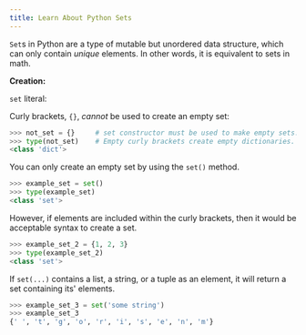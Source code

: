 ```yaml
---
title: Learn About Python Sets
---
```

`Set`s in Python are a type of mutable but unordered data structure, which can only contain *unique* elements. In other words, it is equivalent to sets in math. 

**Creation:**

`set` literal:

Curly brackets, `{}`, *cannot* be used to create an empty set:

```python
>>> not_set = {}     # set constructor must be used to make empty sets.
>>> type(not_set)    # Empty curly brackets create empty dictionaries.
<class 'dict'>
```

You can only create an empty set by using the `set()` method.

```python
>>> example_set = set()
>>> type(example_set)
<class 'set'>
```

However, if elements are included within the curly brackets, then it would be acceptable syntax to create a set.

```python
>>> example_set_2 = {1, 2, 3}
>>> type(example_set_2)
<class 'set'>
````

If `set(...)` contains a list, a string, or a tuple as an element, it will return a set containing its' elements.

```python
>>> example_set_3 = set('some string')
>>> example_set_3
{' ', 't', 'g', 'o', 'r', 'i', 's', 'e', 'n', 'm'}
```

